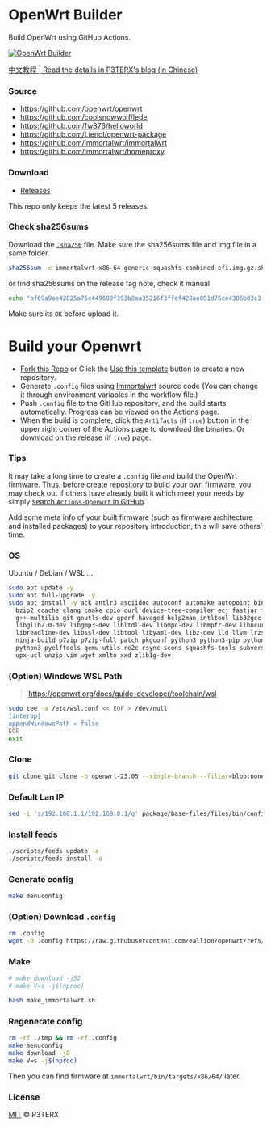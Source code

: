 # OpenWrt Builder

Build OpenWrt using GitHub Actions.

[![OpenWrt Builder](https://github.com/eallion/openwrt/actions/workflows/build-immortalwrt.yml/badge.svg?branch=main)](https://github.com/eallion/openwrt/actions/workflows/build-immortalwrt.yml)

[中文教程 | Read the details in P3TERX's blog (in Chinese)](https://p3terx.com/archives/build-openwrt-with-github-actions.html)

### Source

- https://github.com/openwrt/openwrt
- https://github.com/coolsnowwolf/lede
- https://github.com/fw876/helloworld
- https://github.com/Lienol/openwrt-package
- https://github.com/immortalwrt/immortalwrt
- https://github.com/immortalwrt/homeproxy

### Download

- [Releases](https://github.com/eallion/openwrt/releases/latest/download/immortalwrt-x86-64-generic-squashfs-combined-efi.img.gz)

This repo only keeps the latest 5 releases.

### Check sha256sums

Download the [`.sha256`](https://github.com/eallion/openwrt/releases/latest/download/immortalwrt-x86-64-generic-squashfs-combined-efi.img.gz.sha256) file. Make sure the sha256sums file and img file in a same folder.

```bash
sha256sum -c immortalwrt-x86-64-generic-squashfs-combined-efi.img.gz.sha256 --ignore-missing 
```

or find sha256sums on the release tag note, check it manual

```bash
echo "bf69a9ae42825a76c449699f393b8aa35216f3ffef428ae851d76ce4386bd3c3 *openwrt-x86-64-generic-squashfs-combined.img.gz" | shasum -a 256 --check
```

Make sure its `OK` before upload it.

# Build your Openwrt

- [Fork this Repo](https://github.com/eallion/openwrt) or Click the [Use this template](https://github.com/P3TERX/Actions-OpenWrt/generate) button to create a new repository.
- Generate `.config` files using [Immortalwrt](https://github.com/immortalwrt/immortalwrt) source code (You can change it through environment variables in the workflow file.)
- Push `.config` file to the GitHub repository, and the build starts automatically. Progress can be viewed on the Actions page.
- When the build is complete, click the `Artifacts` (if `true`) button in the upper right corner of the Actions page to download the binaries. Or download on the release (if `true`) page.

### Tips

It may take a long time to create a `.config` file and build the OpenWrt firmware. Thus, before create repository to build your own firmware, you may check out if others have already built it which meet your needs by simply [search `Actions-Openwrt` in GitHub](https://github.com/search?q=Actions-openwrt).

Add some meta info of your built firmware (such as firmware architecture and installed packages) to your repository introduction, this will save others' time.

### OS

Ubuntu / Debian / WSL ...

```bash
sudo apt update -y
sudo apt full-upgrade -y
sudo apt install -y ack antlr3 asciidoc autoconf automake autopoint binutils bison build-essential \
  bzip2 ccache clang cmake cpio curl device-tree-compiler ecj fastjar flex gawk gettext gcc-multilib \
  g++-multilib git gnutls-dev gperf haveged help2man intltool lib32gcc-s1 libc6-dev-i386 libelf-dev \
  libglib2.0-dev libgmp3-dev libltdl-dev libmpc-dev libmpfr-dev libncurses-dev libpython3-dev \
  libreadline-dev libssl-dev libtool libyaml-dev libz-dev lld llvm lrzsz mkisofs msmtp nano \
  ninja-build p7zip p7zip-full patch pkgconf python3 python3-pip python3-ply python3-docutils \
  python3-pyelftools qemu-utils re2c rsync scons squashfs-tools subversion swig texinfo uglifyjs \
  upx-ucl unzip vim wget xmlto xxd zlib1g-dev
```

### (Option) Windows WSL Path

> https://openwrt.org/docs/guide-developer/toolchain/wsl

```bash
sudo tee -a /etc/wsl.conf << EOF > /dev/null
[interop]
appendWindowsPath = false
EOF
exit
```

### Clone

```bash
git clone git clone -b openwrt-23.05 --single-branch --filter=blob:none https://github.com/immortalwrt/immortalwrt
```

### Default Lan IP

```bash
sed -i 's/192.168.1.1/192.168.0.1/g' package/base-files/files/bin/config_generate
```

### Install feeds

```bash
./scripts/feeds update -a
./scripts/feeds install -a
```

### Generate config

```bash
make menuconfig
```

### (Option) Download `.config`

```bash
rm .config
wget -O .config https://raw.githubusercontent.com/eallion/openwrt/refs/heads/main/immortalwrt-23.05.config
```

### Make

```bash
# make download -j32
# make V=s -j$(nproc)

bash make_immortalwrt.sh
```

### Regenerate config

```bash
rm -rf ./tmp && rm -rf .config
make menuconfig
make download -j8
make V=s -j$(nproc)
```

Then you can find firmware at `immortalwrt/bin/targets/x86/64/` later.

### License

[MIT](https://github.com/P3TERX/Actions-OpenWrt/blob/master/LICENSE) © P3TERX
